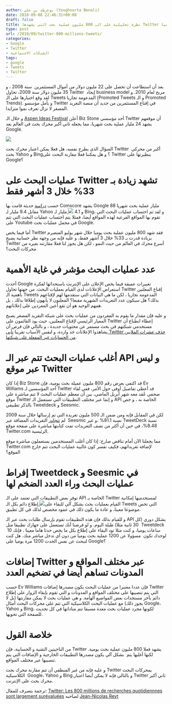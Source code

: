 ```yaml
---
author: يوغرطة بن علي (Youghourta Benali)
date: 2010-09-08 22:46:31+00:00
draft: false
title: نظرة تحليلية على الـ 800 مليون عملية بحث التي يشهدها Twitter يوميا
type: post
url: /2010/09/twitter-800-millions-tweets/
categories:
- Google
- Twitter
- الشبكات الاجتماعية
tags:
- google
- Tweets
- Twitter
---
```


بعد أن استطاعت أن تحصل على 22 مليون دولار من أموال المستثمرين  سنة 2008 ، و 35 مليون دولار سنة 2009، تحاول Twitter  إيجاد business model مربح لعام 2010. و لقد وقع اختيارها على الـ Tweets المدعومة تجاريا (Promoted Tweets و الـ Promoted Trends). و يأمل مؤسسو Twitter في إقناع المستثمرين من جديد أن منصة التغريد المصغر لا تزال تعرف نموا متزايدا.

و خلال الـ [Aspen Ideas Festival](http://www.fastcompany.com/1667617/twitter-is-worlds-fastest-growing-search-engine) أعلن Biz Stone أحد مؤسسي Twitter أن موقعهم يشهد 24 مليار عملية بحث شهريا، مما يجعله ثاني أكبر محرك بحث في العالم بعد Google.


[![](http://socialmedia4arab.com/wp-content/uploads/2010/09/Twitter-search.png)
](http://socialmedia4arab.com/2010/09/twitter-800-millions-tweets/)


السؤال الذي يطرح نفسه، هل فعلا يمكن اعتبار محرك بحث Twitter  أكبر من محركي بحث Yahoo و Bing؟ و هل يمكننا فعلا مقارنة البحث على Twitter بنظيرتها على Google؟

<!-- more -->


# عمليات البحث على Twitter تشهد زيادة بـ 33% خلال 3 أشهر فقط


حسب [دراسة](http://www.comscore.com/Press_Events/Press_Releases/2010/1/Global_Search_Market_Grows_46_Percent_in_2009) حديثة قامت بها Comscore يشهد Google 88 مليار عملية بحث شهريا مقابل 9.4 مليار لـ Yahoo و 4.1 [![](http://socialmedia4arab.com/wp-content/uploads/2010/09/Twitter.jpg)
](http://socialmedia4arab.com/2010/09/twitter-800-millions-tweets/)مليار لـ Bing، و لقد تم احتساب عمليات البحث التي تقوم بها المواقع الفرعية لهذه المواقع أيضا، فمثلا يتم احتساب عمليات البحث التي تتم على Youtube في مجمل عمليات بحث Google.

أما فيما يخص Twitter فقد شهد 800 مليون عملية بحث يوميا خلال شهر يوليو المنصرم بزيادة قدرت بـ 33% خلال 3 أشهر فقط، و عليه فإنه من وجهة نظر حسابية يصبح Twitter أسرع محرك في العالم من حيث النمو ، لكن هل يجوز لنا فعلا مقارنته بغيره من محركات البحث؟


# عدد عمليات البحث مؤشر في غاية الأهمية


أحدث Google تغييرات عميقة فيما يخص الإعلان على الإنترنت باستحداثها لفكرة استعراض الإعلانات لدى القيام بعمليات البحث. من جهتها تحاول Twitter إقناع المعلنين بأهمية الـ Tweets المدعومة تجاريا ، لكن ما هي البيانات التي ستقدمها لهم لإقناعهم بذلك؟ هل سيكون عدد التغريدات الشهرية مقنعا؟ المعلنون لا يأبهون إطلاقا بذلك ، بل همهم الوحيد هو أن تقع أعين المغردين على إعلاناتهم.

و عليه فإن مقدار ما يقوم به المغردون من عمليات بحث على شبكة التغريد المصغر يصبح المعيار الرئيسي لإقناع المعلنين، حيث يود القائمون على Twitter إعطاء انطباع أن مستخدمي شبكتهم في بحث مستمر عن محتويات جديدة ، و بالتالي فإن فرص أن يشاهدوا الإعلانات جد واردة، و لنفس الأسباب تقريبا [تأبى Twitter حذف عشرات الملايين من الحسابات غير المفعلة على شبكتها](http://socialmedia4arab.com/2010/08/twitter-inactive-account/).


# أغلب عمليات البحث تتم عبر الـ API و ليس عبر موقع Twitter


إذا كان Biz Stone قد اكتفى بعرض رقم 800 مليون عميلة بحث يومية، فإن Ev Williams أحد المؤسسين لـ Twitter قد أعطى تفاصيل أوفى حول الأمر، ففي لقاء صحفي عُقد معه شهر أبريل الماضي، بين أن معظم عمليات البحث لا تتم مباشرة على موقع Twitter و إنما عبر مختلف التطبيقات التي تستعمل الـ API الخاصة به ، و خص بالذكر تطبيقي Tweetdeck و Seesmic.

لكن في المقابل فإنه ومن ضمن الـ 500 مليون تغريدة التي تم إرسالها خلال سنة 2009  لم [تتجاوز](http://www.sysomos.com/insidetwitter/clients) التغريدات المضافة عبر Seesmic نسبة 81.1% ،و عبر TweetDeck نسبة 8.48%، في حين أن أكثر من نصف التغريدات تمت كتابتها مباشرة على صفحة موقع Twitter.com الرئيسية.

مما يجعلنا الآن أمام تناقض صارخ: إذا كان أغلب المستخدمين يستعملون مباشرة موقع Twitter.com لإضافة تغريداتهم، فكيف نفسر كون غالبية عمليات البحث تتم خارج الموقع؟


# إفراط Tweetdeck و Seesmic في عمليات البحث وراء العدد الضخم لها


توفر بعض التطبيقات التي تعتمد على الـ API الخاصة بـ Twitter لمستخدميها إمكانية القيام بعمليات بحث بشكل آلي للبقاء على[![](http://socialmedia4arab.com/wp-content/uploads/2010/09/increase-twitter.jpg)
](http://socialmedia4arab.com/2010/09/twitter-800-millions-tweets/)إطلاع دائم بكل الـ Tweets التي تخص موضوعا معينا، و عادة ما يكون ذلك في عمود مخصص لذلك في كل تطبيق.

و للقيام بذلك فإن هذه التطبيقات تقوم بإرسال طلبات بحث عبر الـ API بشكل دوري (كل  30 ثانية مثلا) طيلة اليوم. و لو فرضنا أنك تستعمل على جهازك تطبيقا مثل Tweetdeck  10 ساعات يوميا، و كنت مثلا تود البقاء على إطلاع بكل ما يخص حدثا هاما معينا ، فإنك لوحدك تكون  مسؤولا عن 1200 عملية بحث يوميا من دون أي تدخل مباشر منك. هل كنت لتبحث عن نفس الحدث 1200 مرة يوميا على Google؟


# إضافات Twitter عبر مختلف المواقع و المدونات تساهم أيضا في تضخيم العدد


حسب Ev Williams فإن عددا معتبرا من عمليات البحث يكون مصدرها إضافات Twitter التي يتم تنصيبها على مختلف المواقع و المدونات و التي تقوم بإبقاء الزوار على إطلاع دائم بآخر مستجدات بعض المواضيع الهامة. و هي عمليات بحث لا يمكن مقارنتها (بل لا يجوز ذلك) مع عمليات البحث الكلاسيكية التي تتم على محركات البحث أمثال Google، Yahoo و Bing، لكونها مجرد عمليات بحث معدة مسبقا تتم مناداتها في كل تحديث للصفحة التي تحويها.


# خلاصة القول


من الناحيتين التقنية و الحسابية، فإن Twitter يشهد فعلا 800 مليون عملية بحث يومية. لكنها أغلبها يتم  بشكل آلي يكون مصدرها التطبيقات الخارجية و الإضافات التي يتم تنصيبها عبر مختلف المواقع.

و عليه فإنه من غير المنطقي أن تتم مقارنة محرك بحث Twitter بمحركات البحث الكلاسيكية  Google، Yahoo و Bing.و بالتالي فإنه لا يمكن أيضا اعتبار Twitter ثاني أكبر محرك بحث على الإنترنت.

ترجمة بتصرف للمقال: [Twitter: Les 800 millions de recherches quotidiennnes sont largement surévaluées](http://reyt.net/blog/reseaux-sociaux/twitter-les-800-millions-de-recherches-quotidiennnes-sont-largement-surevaluees/) لصاحبه [Jean-Nicolas Reyt](http://twitter.com/jnreyt)
